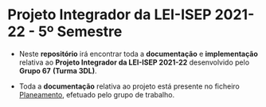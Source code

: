 # Projeto Integrador da LEI-ISEP 2021-22 - 5º Semestre

* Neste **repositório** irá encontrar toda a **documentação** e **implementação** relativa ao **Projeto Integrador da LEI-ISEP 2021-22** desenvolvido pelo **Grupo 67** **(Turma 3DL)**.

* Toda a **documentação** relativa ao projeto está presente no ficheiro [Planeamento](Planeamento.md), efetuado pelo grupo de trabalho.
